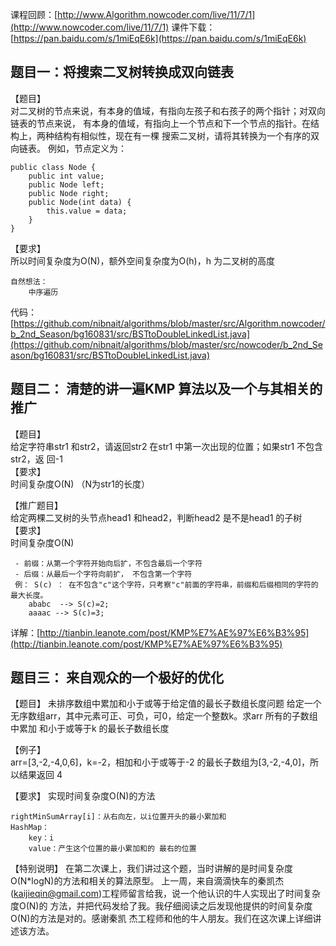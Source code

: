 课程回顾：[http://www.Algorithm.nowcoder.com/live/11/7/1](http://www.nowcoder.com/live/11/7/1)
课件下载：[https://pan.baidu.com/s/1miEqE6k](https://pan.baidu.com/s/1miEqE6k)

## 题目一：将搜索二叉树转换成双向链表
【题目】  
对二叉树的节点来说，有本身的值域，有指向左孩子和右孩子的两个指针；对双向链表的节点来说，
有本身的值域，有指向上一个节点和下一个节点的指针。在结构上，两种结构有相似性，现在有一棵
搜索二叉树，请将其转换为一个有序的双向链表。
例如，节点定义为：

    public class Node {
        public int value;
        public Node left;
        public Node right;
        public Node(int data) {
            this.value = data;
        }
    }
【要求】  
所以时间复杂度为O(N)，额外空间复杂度为O(h)，h 为二叉树的高度

    自然想法：
        中序遍历
     
           
    

代码：[https://github.com/nibnait/algorithms/blob/master/src/Algorithm.nowcoder/b_2nd_Season/bg160831/src/BSTtoDoubleLinkedList.java](https://github.com/nibnait/algorithms/blob/master/src/nowcoder/b_2nd_Season/bg160831/src/BSTtoDoubleLinkedList.java)


## 题目二： 清楚的讲一遍KMP 算法以及一个与其相关的推广
【题目】  
给定字符串str1 和str2，请返回str2 在str1 中第一次出现的位置；如果str1 不包含str2，返
回-1  
【要求】  
时间复杂度O(N)   （N为str1的长度）

【推广题目】  
给定两棵二叉树的头节点head1 和head2，判断head2 是不是head1 的子树  
【要求】  
时间复杂度O(N)

     - 前缀：从第一个字符开始向后扩，不包含最后一个字符
     - 后缀：从最后一个字符向前扩， 不包含第一个字符
     例： S(c) ： 在不包含"c"这个字符，只考察"c"前面的字符串，前缀和后缀相同的字符的最大长度。
        ababc  --> S(c)=2;
        aaaac --> S(c)=3;

详解：[http://tianbin.leanote.com/post/KMP%E7%AE%97%E6%B3%95](http://tianbin.leanote.com/post/KMP%E7%AE%97%E6%B3%95)
    


## 题目三： 来自观众的一个极好的优化
【题目】
未排序数组中累加和小于或等于给定值的最长子数组长度问题
给定一个无序数组arr，其中元素可正、可负，可0，给定一个整数k。求arr 所有的子数组中累加
和小于或等于k 的最长子数组长度

【例子】  
arr=[3,-2,-4,0,6]，k=-2，相加和小于或等于-2 的最长子数组为[3,-2,-4,0]，所以结果返回
4

【要求】
实现时间复杂度O(N)的方法

    rightMinSumArray[i]：从右向左，以i位置开头的最小累加和
    HashMap： 
        key：i
        value：产生这个位置的最小累加和的 最右的位置
    
    



【特别说明】
在第二次课上，我们讲过这个题，当时讲解的是时间复杂度O(N*logN)的方法和相关的算法原型。
上一周，来自滴滴快车的秦凯杰(kaijieqin@gmail.com)工程师留言给我，说一个他认识的牛人实现出了时间复杂度O(N)的
方法，并把代码发给了我。我仔细阅读之后发现他提供的时间复杂度O(N)的方法是对的。感谢秦凯
杰工程师和他的牛人朋友。我们在这次课上详细讲述该方法。